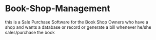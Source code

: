 # Book-Shop-Management
this is a Sale Purchase Software for the Book Shop Owners who have a shop and wants a database or record or generate a bill whenever he/she sales/purchase the book
